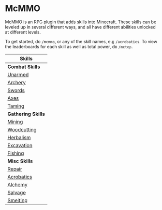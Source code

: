 # McMMO

McMMO is an RPG plugin that adds skills into Minecraft. These skills can be leveled up in several different ways, and all have different abilities unlocked at different levels.

To get started, do `/mcmmo`, or any of the skill names, e.g `/acrobatics`. To view the leaderboards for each skill as well as total power, do `/mctop`.

| Skills                                   |
| ---------------------------------------- |
| **Combat Skills**                        |
| [Unarmed](mcmmo/unarmed.md)              |
| [Archery](mcmmo/archery.md)              |
| [Swords](mcmmo/swords.md)                |
| [Axes](mcmmo/axes.md)                    |
| [Taming](mcmmo/taming.md)                |
| **Gathering Skills**                     |
| [Mining](mcmmo/mining.md)                |
| [Woodcutting](mcmmo/woodcutting.md)      |
| [Herbalism](mcmmo/herbalism.md)          |
| [Excavation](mcmmo/excavation.md)        |
| [Fishing](mcmmo/fishing.md)              |
| **Misc Skills**                          |
| [Repair](mcmmo/repair.md)                |
| [Acrobatics](mcmmo/acrobatics.md)        |
| [Alchemy](mcmmo/alchemy.md)              |
| [Salvage](mcmmo/salvage.md)              |
| [Smelting](mcmmo/smelting.md)            |